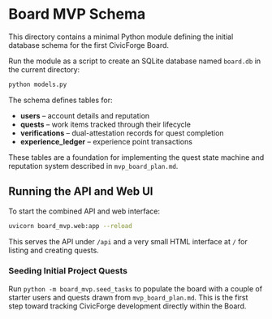 # Board MVP Schema

This directory contains a minimal Python module defining the initial database schema for the first CivicForge Board.

Run the module as a script to create an SQLite database named `board.db` in the current directory:

```bash
python models.py
```

The schema defines tables for:

- **users** – account details and reputation
- **quests** – work items tracked through their lifecycle
- **verifications** – dual-attestation records for quest completion
- **experience_ledger** – experience point transactions

These tables are a foundation for implementing the quest state machine and reputation system described in `mvp_board_plan.md`.

## Running the API and Web UI

To start the combined API and web interface:

```bash
uvicorn board_mvp.web:app --reload
```

This serves the API under `/api` and a very small HTML interface at `/` for listing
and creating quests.

### Seeding Initial Project Quests

Run `python -m board_mvp.seed_tasks` to populate the board with a couple of
starter users and quests drawn from `mvp_board_plan.md`. This is the first step
toward tracking CivicForge development directly within the Board.
